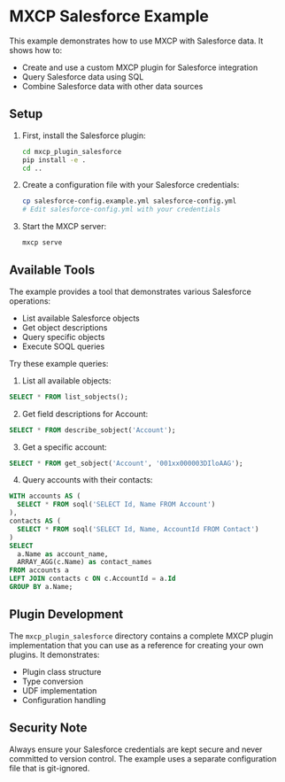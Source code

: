 # MXCP Salesforce Example

This example demonstrates how to use MXCP with Salesforce data. It shows how to:
- Create and use a custom MXCP plugin for Salesforce integration
- Query Salesforce data using SQL
- Combine Salesforce data with other data sources

## Setup

1. First, install the Salesforce plugin:
   ```bash
   cd mxcp_plugin_salesforce
   pip install -e .
   cd ..
   ```

2. Create a configuration file with your Salesforce credentials:
   ```bash
   cp salesforce-config.example.yml salesforce-config.yml
   # Edit salesforce-config.yml with your credentials
   ```

3. Start the MXCP server:
   ```bash
   mxcp serve
   ```

## Available Tools

The example provides a tool that demonstrates various Salesforce operations:

- List available Salesforce objects
- Get object descriptions
- Query specific objects
- Execute SOQL queries

Try these example queries:

1. List all available objects:
```sql
SELECT * FROM list_sobjects();
```

2. Get field descriptions for Account:
```sql
SELECT * FROM describe_sobject('Account');
```

3. Get a specific account:
```sql
SELECT * FROM get_sobject('Account', '001xx000003DIloAAG');
```

4. Query accounts with their contacts:
```sql
WITH accounts AS (
  SELECT * FROM soql('SELECT Id, Name FROM Account')
),
contacts AS (
  SELECT * FROM soql('SELECT Id, Name, AccountId FROM Contact')
)
SELECT 
  a.Name as account_name,
  ARRAY_AGG(c.Name) as contact_names
FROM accounts a
LEFT JOIN contacts c ON c.AccountId = a.Id
GROUP BY a.Name;
```

## Plugin Development

The `mxcp_plugin_salesforce` directory contains a complete MXCP plugin implementation that you can use as a reference for creating your own plugins. It demonstrates:

- Plugin class structure
- Type conversion
- UDF implementation
- Configuration handling

## Security Note

Always ensure your Salesforce credentials are kept secure and never committed to version control. The example uses a separate configuration file that is git-ignored. 